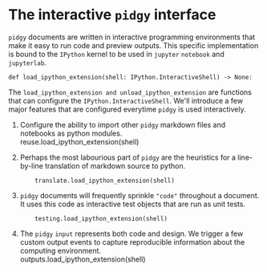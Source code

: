 # The interactive `pidgy` interface

`pidgy` documents are written in interactive programming environments that make
it easy to run code and preview outputs. This specific implementation is bound
to the `IPython` kernel to be used in `jupyter` `notebook` and `jupyterlab`.

<!--

    import jupyter, notebook, IPython, mistune as markdown, IPython as python, ast, jinja2 as template, importnb as _import_, doctest, pathlib
    with _import_.Notebook(lazy=True):
        try: from . import reuse, translate
        except: import reuse, translate
    with reuse.pidgyLoader(lazy=True):
        try: from . import outputs, testing
        except: import outputs, testing
-->

    def load_ipython_extension(shell: IPython.InteractiveShell) -> None:

The `load_ipython_extension and unload_ipython_extension` are functions that can
configure the `IPython.InteractiveShell`. We'll introduce a few major features
that are configured everytime `pidgy` is used interactively.

1.  Configure the ability to import other `pidgy` markdown files and notebooks
    as python modules.  
    reuse.load_ipython_extension(shell)

2.  Perhaps the most labourious part of `pidgy` are the heuristics for a
    line-by-line translation of markdown source to python.

            translate.load_ipython_extension(shell)

3)  `pidgy` documents will frequently sprinkle `"code"` throughout a document.
    It uses this code as interactive test objects that are run as unit tests.

            testing.load_ipython_extension(shell)

4.  The `pidgy` `input` represents both code and design. We trigger a few custom
    output events to capture reproducible information about the computing
    environment.  
    outputs.load_ipython_extension(shell)

<!--

    def unload_ipython_extension(shell):
        for x in (outputs, testing, translate):
            x.unload_ipython_extension(shell)

-->

